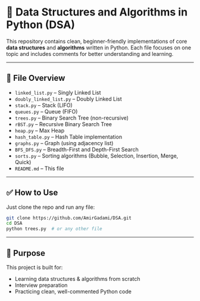 # 🧠 Data Structures and Algorithms in Python (DSA)

This repository contains clean, beginner-friendly implementations of core **data structures** and **algorithms** written in Python. Each file focuses on one topic and includes comments for better understanding and learning.

---

## 📁 File Overview

- `linked_list.py` – Singly Linked List  
- `doubly_linked_list.py` – Doubly Linked List  
- `stack.py` – Stack (LIFO)  
- `queues.py` – Queue (FIFO)  
- `trees.py` – Binary Search Tree (non-recursive)  
- `rBST.py` – Recursive Binary Search Tree  
- `heap.py` – Max Heap  
- `hash_table.py` – Hash Table implementation  
- `graphs.py` – Graph (using adjacency list)  
- `BFS_DFS.py` – Breadth-First and Depth-First Search  
- `sorts.py` – Sorting algorithms (Bubble, Selection, Insertion, Merge, Quick)  
- `README.md` – This file

---

## ✅ How to Use

Just clone the repo and run any file:

```bash
git clone https://github.com/AmirGadami/DSA.git
cd DSA
python trees.py  # or any other file
```

---

## 🎯 Purpose

This project is built for:

- Learning data structures & algorithms from scratch  
- Interview preparation  
- Practicing clean, well-commented Python code

